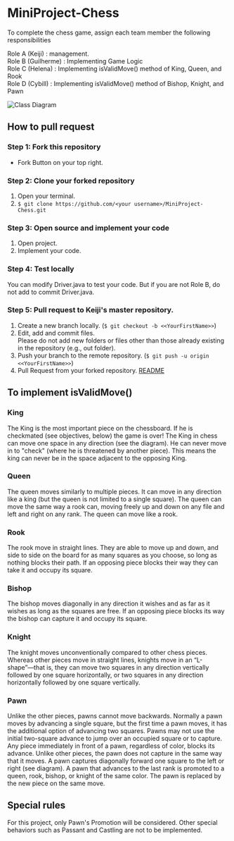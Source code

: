 # MiniProject-Chess

To complete the chess game, assign each team member the following responsibilities

  Role A (Keiji) : management.  
  Role B (Guilherme) : Implementing Game Logic  
  Role C (Helena) : Implementing isValidMove() method of King, Queen, and Rook  
  Role D (Cybill) : Implementing isValidMove() method of Bishop, Knight, and Pawn  

![Class Diagram](https://user-images.githubusercontent.com/90675874/158271205-ee4aac29-181d-45d7-8f38-24a32c5eee92.png)

## How to pull request
### Step 1: Fork this repository
* Fork Button on your top right.

### Step 2: Clone your forked repository
1. Open your terminal.
2. `$ git clone https://github.com/<your username>/MiniProject-Chess.git`

### Step 3: Open source and implement your code
1. Open project.
2. Implement your code.

### Step 4: Test locally
You can modify Driver.java to test your code.
But if you are not Role B, do not add to commit Driver.java.

### Step 5: Pull request to Keiji's master repository.
1. Create a new branch locally. (`$ git checkout -b <<YourFirstName>>`)
2. Edit, add and commit files.  
   Please do not add new folders or files other than those already existing in the repository (e.g., out folder).
3. Push your branch to the remote repository. (`$ git push -u origin <<YourFirstName>>`)
4. Pull Request from your forked repository. [README](https://help.github.com/articles/creating-a-pull-request-from-a-fork/)


## To implement isValidMove()
### King
The King is the most important piece on the chessboard. If he is checkmated (see objectives, below) the game is over!
The King in chess can move one space in any direction (see the diagram). He can never move in to "check" (where he is threatened by another piece). This means the king can never be in the space adjacent to the opposing King.

### Queen
The queen moves similarly to multiple pieces. It can move in any direction like a king (but the queen is not limited to a single square). The queen can move the same way a rook can, moving freely up and down on any file and left and right on any rank. The queen can move like a rook.

### Rook
The rook move in straight lines. They are able to move up and down, and side to side on the board for as many squares as you choose, so long as nothing blocks their path. If an opposing piece blocks their way they can take it and occupy its square. 

### Bishop
The bishop moves diagonally in any direction it wishes and as far as it wishes as long as the squares are free. If an opposing piece blocks its way the bishop can capture it and occupy its square.

### Knight
The knight moves unconventionally compared to other chess pieces. Whereas other pieces move in straight lines, knights move in an “L-shape”—that is, they can move two squares in any direction vertically followed by one square horizontally, or two squares in any direction horizontally followed by one square vertically.

### Pawn
Unlike the other pieces, pawns cannot move backwards. Normally a pawn moves by advancing a single square, but the first time a pawn moves, it has the additional option of advancing two squares. Pawns may not use the initial two-square advance to jump over an occupied square or to capture. Any piece immediately in front of a pawn, regardless of color, blocks its advance.
Unlike other pieces, the pawn does not capture in the same way that it moves. A pawn captures diagonally forward one square to the left or right (see diagram). 
A pawn that advances to the last rank is promoted to a queen, rook, bishop, or knight of the same color. The pawn is replaced by the new piece on the same move. 

## Special rules
For this project, only Pawn's Promotion will be considered.
Other special behaviors such as Passant and Castling are not to be implemented.
